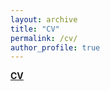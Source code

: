 ```yaml
---
layout: archive
title: "CV"
permalink: /cv/
author_profile: true
---
```


[**CV**](https://yu-xue-ying/yu-xue-ying.github.io/assets/CV_XueyingYu.pdf)